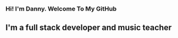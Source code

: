 ### Hi! I'm Danny. Welcome To My GitHub

## I'm a full stack developer and music teacher

<br />
<br />


<!-- References -->
[website]: https://dantelope.com
[Team Treehouse]: https://teamtreehouse.com
[freeCodeCamp]: https://freecodecamp.org


